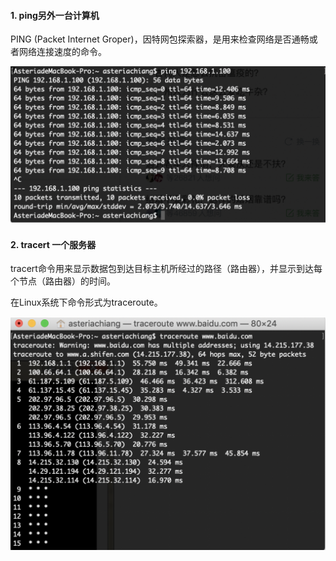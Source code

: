 #### 1. ping另外一台计算机

PING (Packet Internet Groper)，因特网包探索器，是用来检查网络是否通畅或者网络连接速度的命令。

![ping](https://github.com/AsteriaChiang/HOMEWORK-1/blob/master/2017302580209/photo/ping.png)



#### 2. tracert 一个服务器

tracert命令用来显示数据包到达目标主机所经过的路径（路由器），并显示到达每个节点（路由器）的时间。

在Linux系统下命令形式为traceroute。

![tracert](https://github.com/AsteriaChiang/HOMEWORK-1/blob/master/2017302580209/photo/tracert.png)